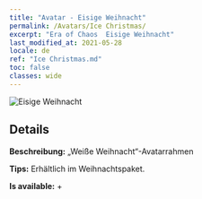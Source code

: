 ```yaml
---
title: "Avatar - Eisige Weihnacht"
permalink: /Avatars/Ice Christmas/
excerpt: "Era of Chaos  Eisige Weihnacht"
last_modified_at: 2021-05-28
locale: de
ref: "Ice Christmas.md"
toc: false
classes: wide
---
```

 ![Eisige Weihnacht](/images/a/avatarFrame_48.png)

## Details

 **Beschreibung:** „Weiße Weihnacht“-Avatarrahmen 

 **Tips:** Erhältlich im Weihnachtspaket. 

 **Is available:**  + 

